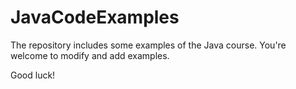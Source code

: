 # JavaCodeExamples
The repository includes some examples of the Java course. You're welcome to modify and add examples.

Good luck!


